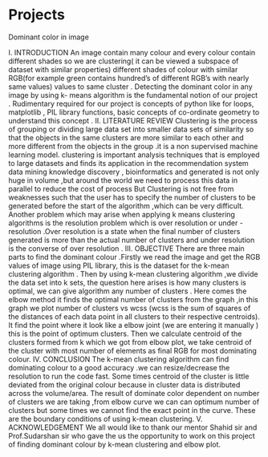 # Projects
 Dominant color in image
 
I. INTRODUCTION
 An image contain many colour and every colour contain different shades so we are clustering( it can be viewed a
subspace of dataset with similar properties) different shades of colour with similar RGB(for example green contains
hundred’s of different RGB’s with nearly same values) values to same cluster . Detecting the dominant color in any
image by using k- means algorithm is the fundamental notion of our project . Rudimentary required for our project
is concepts of python like for loops, matplotlib , PIL library functions, basic concepts of co-ordinate geometry to
understand this concept .
II. LITERATURE REVIEW
Clustering is the process of grouping or dividing large data set into smaller data sets of similarity so that the objects
in the same clusters are more similar to each other and more different from the objects in the group .it is a non
supervised machine learning model.
clustering is important analysis techniques that is employed to large datasets and finds its application in the
recommendation system data mining knowledge discovery , bioinformatics and generated is not only huge in
volume ,but around the world we need to process this data in parallel to reduce the cost of process
But Clustering is not free from weaknesses such that the user has to specify the number of clusters to be generated
before the start of the algorithm ,which can be very difficult. Another problem which may arise when applying k
means clustering algorithms is the resolution problem which is over resolution or under - resolution .Over resolution
is a state when the final number of clusters generated is more than the actual number of clusters and under resolution
is the converse of over resolution .
 III. OBJECTIVE
There are three main parts to find the dominant colour .Firstly we read the image and get the RGB values of image
using PIL library, this is the dataset for the k-mean clustering algorithm .
Then by using k-mean clustering algorithm ,we divide the data set into k sets, the question here arises is
how many clusters is optimal, we can give algorithm any number of clusters .
Here comes the elbow method it finds the optimal number of clusters from the graph ,in this graph we plot
number of clusters vs wcss (wcss is the sum of squares of the distances of each data point in all clusters to their
respective centroids). It find the point where it look like a elbow joint (we are entering it manually ) this is the point
of optimum clusters.
Then we calculate centroid of the clusters formed from k which we got from elbow plot, we take centroid
of the cluster with most number of elements as final RGB for most dominating colour.
IV. CONCLUSION
The k-mean clustering algorithm can find dominating colour to a good accuracy .we can resize/decrease the
resolution to run the code fast.
Some times centroid of the cluster is little deviated from the original
colour because in cluster data is distributed across the volume/area. The result of dominate color dependent on
number of clusters we are taking ,from elbow curve we can can optimum number of clusters but some times we
cannot find the exact point in the curve. These are the boundary conditions of using k-mean clustering.
V. ACKNOWLEDGEMENT
We all would like to thank our mentor Shahid sir and Prof.Sudarshan sir who gave the us the opportunity to work on
this project of finding dominant colour by k-mean clustering and elbow plot.
